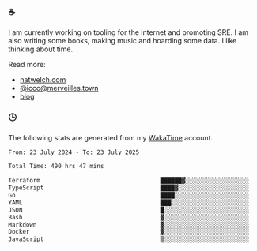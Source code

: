 ### ☕

I am currently working on tooling for the internet and promoting SRE. I am also writing some books, making music and hoarding some data. I like thinking about time.

Read more:

 - [natwelch.com](https://natwelch.com)
 - [@icco@merveilles.town](https://merveilles.town/@icco)
 - [blog](https://writing.natwelch.com)

### 🕒

The following stats are generated from my [WakaTime](https://wakatime.com/@icco) account.

<!--START_SECTION:waka-->

```txt
From: 23 July 2024 - To: 23 July 2025

Total Time: 490 hrs 47 mins

Terraform                                  ██████▓░░░░░░░░░░░░░░░░░░   26.08 %
TypeScript                                 ████▓░░░░░░░░░░░░░░░░░░░░   18.91 %
Go                                         ████░░░░░░░░░░░░░░░░░░░░░   16.65 %
YAML                                       ███░░░░░░░░░░░░░░░░░░░░░░   11.44 %
JSON                                       █░░░░░░░░░░░░░░░░░░░░░░░░   04.31 %
Bash                                       ▓░░░░░░░░░░░░░░░░░░░░░░░░   03.20 %
Markdown                                   ▓░░░░░░░░░░░░░░░░░░░░░░░░   02.92 %
Docker                                     ▓░░░░░░░░░░░░░░░░░░░░░░░░   02.40 %
JavaScript                                 ▒░░░░░░░░░░░░░░░░░░░░░░░░   01.86 %
```

<!--END_SECTION:waka-->
